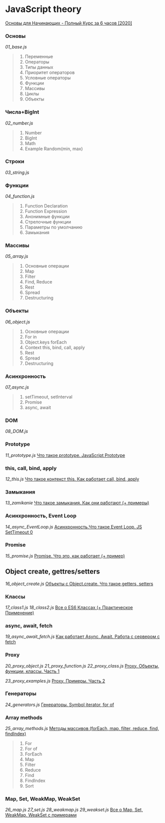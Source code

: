# JavaScript theory

[Основы для Начинающих - Полный Курс за 6 часов [2020]](https://youtu.be/Bluxbh9CaQ0)

### Основы
*01_base.js*

> 1. Переменные
> 2. Операторы
> 3. Типы данных
> 4. Приоритет операторов
> 5. Условные операторы
> 6. Функции
> 7. Массивы
> 8. Циклы
> 9. Объекты

### Числа+BigInt
*02_number.js*

> 1. Number
> 2. BigInt
> 3. Math
> 4. Example Random(min, max)

### Строки
*03_string.js*

### Функции
*04_function.js*

> 1. Function Declaration
> 2. Function Expression
> 3. Анонимные функции
> 4. Стрелочные функции
> 5. Параметры по умолчанию
> 6. Замыкания

### Массивы
*05_array.js*

> 1. Основные операции
> 2. Map
> 3. Filter
> 4. Find, Reduce
> 5. Rest
> 6. Spread
> 7. Destructuring

### Объекты
*06_object.js*

> 1. Основные операции
> 2. For in
> 3. Object.keys forEach
> 4. Context this, bind, call, apply
> 5. Rest
> 6. Spread
> 7. Destructuring

### Асинхронность
*07_async.js*

> 1. setTimeout, setInterval
> 2. Promise
> 3. async, await

### DOM
*08_DOM.js*

### Prototype
*11_prototype.js*
[Что такое prototype. JavaScript Prototype](https://youtu.be/aQkgUUmUJy4)

### this, call, bind, apply
*12_this.js*
[Что такое контекст this. Как работает call, bind, apply](https://youtu.be/UGapN-hrekw)

### Замыкания
*13_zamikanie*
[Что такое замыкания. Как они работают (+ примеры)](https://youtu.be/pahO5XjnfLA)

### Асинхронность, Event Loop
*14_async_EventLoop.js*
[Асинхронность.Что такое Event Loop. JS SetTimeout 0](https://youtu.be/vIZs5tH-HGQ)

### Promise
*15_promise.js*
[Promise. Что это, как работает (+ пример)](https://youtu.be/1idOY3C1gYU)

## Object create, gettres/setters
*16_object_create.js*
[Объекты с Object.create. Что такое getters, setters](https://youtu.be/cS6nTVNzOPw)

### Классы
*17_class1.js*
*18_class2.js*
[Все о ES6 Классах (+ Практическое Применение)](https://youtu.be/uLY9GXGMXaA)

### async, await, fetch
*19_async_await_fetch.js*
[Как работает Async, Await. Работа с сервером c fetch](https://youtu.be/SHiUyM_fFME)

### Proxy
*20_proxy_object.js*
*21_proxy_function.js*
*22_proxy_class.js*
[Proxy. Объекты, функции, классы. Часть 1](https://youtu.be/np08WdS9OXg)

*23_proxy_examples.js*
[Proxy. Примеры. Часть 2](https://youtu.be/mSbyhHfxs04)

### Генераторы
*24_generators.js*
[Генераторы. Symbol iterator, for of](https://youtu.be/7wtbNNiOh30)

### Array methods
*25_array_methods.js*
[Методы массивов (forEach, map, filter, reduce, find, findIndex)](https://youtu.be/nEabP9CYCAQ)

> 1. For
> 2. For of
> 3. ForEach
> 4. Map
> 5. Filter
> 6. Reduce
> 7. Find
> 8. FindIndex
> 9. Sort

### Map, Set, WeakMap, WeakSet
*26_map.js*
*27_set.js*
*28_weakmap.js*
*29_weakset.js*
[Все о Map, Set, WeakMap, WeakSet с примерами](https://youtu.be/mbcP3Oc0PjU)
